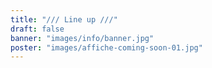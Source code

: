 ```yaml
---
title: "/// Line up ///"
draft: false
banner: "images/info/banner.jpg"
poster: "images/affiche-coming-soon-01.jpg"
---
```

